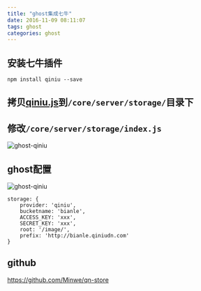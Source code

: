 ```yaml
---
title: "ghost集成七牛"
date: 2016-11-09 08:11:07
tags: ghost
categories: ghost
---
```


## 安装七牛插件

```
npm install qiniu --save
```

## 拷贝[qiniu.js](https://pan.baidu.com/s/1pKUmRNX)到`/core/server/storage/`目录下

## 修改`/core/server/storage/index.js`

![ghost-qiniu](http://7xlbo3.com1.z0.glb.clouddn.com/2016/11/09/20161109081831.png)

## ghost配置

![ghost-qiniu](http://7xlbo3.com1.z0.glb.clouddn.com/2016/11/09/20161109081438.png)



```
storage: {
    provider: 'qiniu',
    bucketname: 'bianle',
    ACCESS_KEY: 'xxx',
    SECRET_KEY: 'xxx',
    root: '/image/',
    prefix: 'http://bianle.qiniudn.com'
}
```

## github 
https://github.com/Minwe/qn-store
